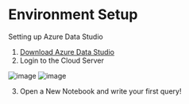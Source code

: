 # Environment Setup

Setting up Azure Data Studio

1. [Download Azure Data Studio](https://learn.microsoft.com/en-us/azure-data-studio/download-azure-data-studio?tabs=win-install%2Cwin-user-install%2Credhat-install%2Cwindows-uninstall%2Credhat-uninstall)
2. Login to the Cloud Server

![image](https://github.com/user-attachments/assets/b560eb0d-4dce-4f40-a71e-2fa7be37f81e)
![image](https://github.com/user-attachments/assets/7545f7bd-f532-4997-9d12-6d54a071e11c)


3. Open a New Notebook and write your first query!
